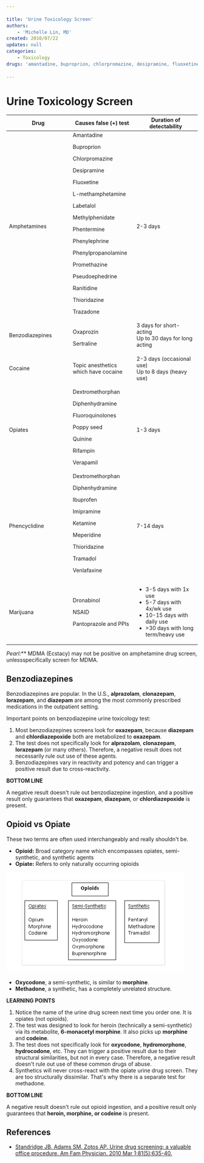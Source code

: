 ```yaml
---

title: 'Urine Toxicology Screen'
authors:
    - 'Michelle Lin, MD'
created: 2010/07/22
updates: null
categories:
    - Toxicology
drugs: 'amantadine, buproprion, chlorpromazine, desipramine, fluoxetine, labetalol, Methylphenidate, Phentermine, Phenylephrine, Phenylpropanolamine, Promethazine, Pseudoephedrine, Ranitidine, Thioridazine, trazodone, oxaprozin, sertraline, Dextromethorphan, Diphenhydramine, Quinine, Rifampin, Verapamil, Ibuprofen, Imipramine, Ketamine, Meperidine, Venlafaxine, Dronabinol, Pantoprazole, oxazepam, diazepam, chlordiazepoxide, alprazolam, clonazepam, lorazepam, morphine, codeine, hydrocodone, hydromorphone, oxycodone, oxymorphone, buprenorphine, fentanyl, methadone, tramadol,'

---
```




# Urine Toxicology Screen

<table>
<colgroup>
<col width="33%" />
<col width="33%" />
<col width="33%" />
</colgroup>
<thead>
<tr class="header">
<th><strong>Drug</strong></th>
<th><strong>Causes false (+) test</strong></th>
<th><strong>Duration of detectability</strong></th>
</tr>
</thead>
<tbody>
<tr class="odd">
<td>Amphetamines</td>
<td>Amantadine<br />

<p>Buproprion</p>
<p>Chlorpromazine</p>
<p>Desipramine</p>
<p>Fluoxetine</p>
<span class="aglmd-moreinfo ui-moreinfo" data-iid="53aa247bd35d3ae92e001a24">L-methamphetamine</span><br />

<p>Labetalol</p>
<span class="aglmd-moreinfo ui-moreinfo" data-iid="53aa247bd35d3ae92e001a25">Methylphenidate</span><br />

<p>Phentermine</p>
<p>Phenylephrine</p>
<p>Phenylpropanolamine</p>
<p>Promethazine</p>
<p>Pseudoephedrine</p>
<p>Ranitidine</p>
<p>Thioridazine</p>
<p>Trazadone</p></td>
<td>2-3 days</td>
</tr>
<tr class="even">
<td>Benzodiazepines</td>
<td><p>Oxaprozin</p>
<span class="aglmd-moreinfo ui-moreinfo" data-iid="53aa247bd35d3ae92e001a26">Sertraline</span></td>
<td><span class="aglmd-moreinfo ui-moreinfo" data-iid="53aa247bd35d3ae92e001a27">3 days for short-acting</span><br />
<span class="aglmd-moreinfo ui-moreinfo" data-iid="53aa247bd35d3ae92e001a28">Up to 30 days for long acting</span><br />
</td>
</tr>
<tr class="odd">
<td>Cocaine</td>
<td>Topic anesthetics which have cocaine</td>
<td><p>2-3 days (occasional use)<br />
Up to 8 days (heavy use)</p></td>
</tr>
<tr class="even">
<td>Opiates</td>
<td>Dextromethorphan<br />

<p>Diphenhydramine</p>
<p>Fluoroquinolones</p>
<p>Poppy seed</p>
<p>Quinine</p>
<p>Rifampin</p>
<p>Verapamil</p></td>
<td>1-3 days</td>
</tr>
<tr class="odd">
<td>Phencyclidine</td>
<td>Dextromethorphan<br />

<p>Diphenhydramine</p>
<p>Ibuprofen</p>
<p>Imipramine</p>
<p>Ketamine</p>
<p>Meperidine</p>
<p>Thioridazine</p>
<p>Tramadol</p>
<p>Venlafaxine</p></td>
<td>7-14 days</td>
</tr>
<tr class="even">
<td><span class="aglmd-moreinfo ui-moreinfo" data-iid="53aa247bd35d3ae92e001a29">Marijuana</span></td>
<td>Dronabinol<br />

<p>NSAID</p>
Pantoprazole and PPIs</td>
<td><ul>
<li>3-5 days with 1x use<br />
</li>
<li>5-7 days with 4x/wk use<br />
</li>
<li>10-15 days with daily use<br />
</li>
<li>&gt;30 days with long term/heavy use<br />
</li>
</ul></td>
</tr>
</tbody>
</table>

**Pearl*:*** MDMA (Ecstacy) may not be positive on amphetamine drug screen, unlessspecifically screen for MDMA. 

## Benzodiazepines

Benzodiazepines are popular. In the U.S., **alprazolam**, **clonazepam**, **lorazepam**, and **diazepam** are among the most commonly prescribed medications in the outpatient setting.

Important points on benzodiazepine urine toxicology test:

1.  Most benzodiazepines screens look for **oxazepam**, because **diazepam** and **chlordiazepoxide** both are metabolized to **oxazepam**.
2.  The test does not specifically look for **alprazolam**, **clonazepam**, **lorazepam** (or many others). Therefore, a negative result does not necessarily rule out use of these agents.
3.  Benzodiazepines vary in reactivity and potency and can trigger a positive result due to cross-reactivity.

**BOTTOM LINE**

A negative result doesn't rule out benzodiazepine ingestion, and a positive result only guarantees that **oxazepam**, **diazepam**, or **chlordiazepoxide** is present.

## Opioid vs Opiate

These two terms are often used interchangeably and really shouldn't be.

-   **Opioid:** Broad category name which encompasses opiates, semi-synthetic, and synthetic agents
-   **Opiate:** Refers to only naturally occurring opioids

![](image-1.png)
-   **Oxycodone**, a semi-synthetic, is similar to **morphine**.
-   **Methadone**, a synthetic, has a completely unrelated structure.

**LEARNING POINTS**
1.  Notice the name of the urine drug screen next time you order one. It is opiates (not opioids).
2.  The test was designed to look for heroin (technically a semi-synthetic) via its metabolite, **6-monacetyl morphine**. It also picks up **morphine** and **codeine**.
3.  The test does not specifically look for **oxycodone**, **hydromorphone**, **hydrocodone**, etc. They can trigger a positive result due to their structural similarities, but not in every case. Therefore, a negative result doesn't rule out use of these common drugs of abuse.
4.  Synthetics will never cross-react with the opiate urine drug screen. They are too structurally dissimilar. That's why there is a separate test for methadone.

**BOTTOM LINE**

A negative result doesn't rule out opioid ingestion, and a positive result only guarantees that **heroin, morphine, or codeine** is present.

## References

-   [Standridge JB, Adams SM, Zotos AP. Urine drug screening: a valuable office procedure. Am Fam Physician. 2010 Mar 1;81(5):635-40.](http://www.ncbi.nlm.nih.gov/pubmed/20187600)
